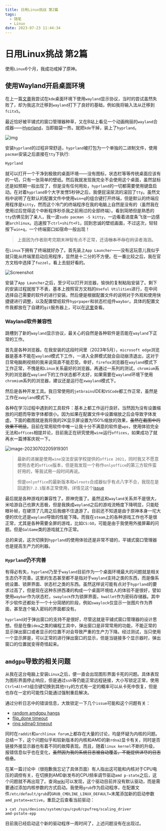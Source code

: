 ```yaml
---
title: 日用Linux挑战 第2篇
tags:
  - 随笔
  - Linux
date: 2023-07-23 11:44:34
---
```



# 日用Linux挑战 第2篇

使用`Linux`6个月，我成功戒掉了原神。

<!--more-->

## 使用Wayland开启桌面环境

在上一篇[文章](https://rrricardo.top/blog/2023/03/08/daily-linux-1/)我尝试在`kde`桌面环境下使用`wayland`显示协议，当时的尝试虽然失败了，却为我这次迁移到`wayland`打下了良好的基础，例如我将输入法从迁移到`fcitx5`。

最近恰好被平铺式的窗口管理器种草，又在B站上看见一个动画绚丽的`wayland`合成器——[Hyprland](https://hyprland.org/)，当即脑袋一热，就把`kde`干掉，装上了`hyprland`。

![img](daily-linux-2/df4211f6be2724b3b4725f7ce5a4078818844857.jpg@!web-comment-note.avif)

安装`hyprland`的过程非常舒适，`hyprland`被打包为一个单独的二进制文件，使用`pacman`安装之后直接在`tty`下执行:

```bash
Hyprland
```

就可以打开一个干净到极致的桌面环境——没有图标，状态栏等等传统桌面应该有的一切，只有一张简单的壁纸。然后我就发现我完全不会使用这个桌面，虽然鼠标还是如预期一般出现了，但是没有任何用处，`hyprland`的一切都需要使用键盘启动。在对着`hyprland`8个大字发愣5秒钟之后，我便屁滚尿流的滚回了`tty`。虽然文档中说明了在默认的配置文件中使用`win+q`的组合键打开终端，但是默认的终端应用程序是`kitty`，然而这个冷门的终端程序在我的电脑上自然是没有的（虽然我在使用过后觉得这个中断程序秒杀我之前用过的全部终端）。看到简陋但是熟悉的`tty`仿佛见到了亲人，我一波`sudo pacman -S kitty`，一边看着进度条飞涨一边感谢`archlinux`。迅速按下`ctrl+shift+F1`，回到忠诚的壁纸画面，不过这次，轻轻按下`win+q`，一个终端窗口如宿命一般出现！

> 上面因为作者刚考完期末神智有点不正常，还请~~根本不存在的~~读者海涵。

在`Linux`下拥有了终端就好办了。首先装上`App Launcher`——没有这玩意儿我似乎就只能从终端里启动应用程序，显然是十二分的不方便。在一番比较之后，我在官方文档中选择了`fuzzel`，看上去挺好看的。

![Screenshot](https://codeberg.org/dnkl/fuzzel/media/branch/master/doc/screenshot.png)

安装了`App Launcher`之后，至少可以打开浏览器，愉快的复制粘贴安装了。剩下的安装过程就按下不表，基本上按照官方文档的`Useful Utilities`进行，在中间选择自己需要的软件的进行安装。然后便是根据配置文件的说明对于外观和使用快捷键进行调整，以及配置壁纸软件`hyprpaper`和状态栏组件`waybar`。具体的配置文件我都放在了自建的`git`服务器上，可以在[这里](https://git.rrricardo.top/jackfiled/dot-config)查看。

### Wayland软件兼容性

跳槽到了新的`wayland`显示协议，最关心的自然是各种软件是否能在`wayland`下正常的工作。

首先是各种浏览器。在我安装的这段时间里（2023年5月），`microsoft edge`浏览器是基本不能在`wayland`模式下工作，一进入全屏模式就会自动崩溃退出，这对于日常电脑刷视频的我来说简直不能忍受。幸好，`firefox`浏览器在`wayland`模式下工作正常，不愧是和`Linux`关系最好的浏览器。再通过一系列的测试，`chromium`系列的浏览器在`wayland`下的工作状态都不太好，如果需要在`wayland`环境下使用`chromium`系列的浏览器，建议还是运行在`xwayland`模式下。

然后是各种开发工具。我日常使用的`jetbrains`IDE和`VSCode`都工作正常，虽然是工作在`xwayland`模式下。

各种在学习过程中遇到的工具软件：基本上都工作运行良好。当然因为没有设置缩放的问题而导致字体都很小。因为如果在配置文件中设置缩放之后会导致字体发虚。下面的截图就是我将我的2K显示屏设置为150%缩放的效果，~~虽然在截图中的效果不明显~~。目前在常用软件中唯一让我十分不满意的软件是`wps`，使用体验完全无法和`offices`相提并论，目前我正在研究使用`wine`运行`offices`，如果成功了就再水一篇博客庆祝一下。

![image-20230702205919301](daily-linux-2/image-20230702205919301.png)

> 最新的进展是使用`wine`没法安装学校提供的`office 2021`，同时我又不愿意使用古老的`office`版本，但是我发现一个称作`onlyoffice`的第三方软件蛮好用的，等我试用一段时间再说。
>
> 但是`onlyoffice`的最新版本和`wlroots`合成器似乎有点八字不合，我现在是回退到`7.2.1`版本正常使用，详情见这个[issue](https://github.com/ONLYOFFICE/DesktopEditors/issues/1208)

最后就是各种游戏的兼容性了。原神完蛋了。虽然这和`wayland`关系并不是很大，米哈游自己也罪大恶极，但是我换成`wayland`之后的游戏流畅度下降明显，只能眨眼补帧，在硬顶了几周之后我绷不住退游了。目前还不知道是由于原神本身一坨大便的优化还是`wayland`导致的性能下降。而我在`steam`上的各种游戏工作也不是很正常，尤其是各种需要全屏的游戏，比如`CS:GO`，可能是由于我使用外接屏幕的问题。但是`GalGame`类的游戏就工作正常。

总的来说，这次切换到`hyprland`的使用体验还是非常不错的，平铺式窗口管理器也是提高生产力的利器。

### `Hyprland`仍不完善

有得必有失，`hyprland`乃至于`wayland`目前作为一个桌面环境最大的问题就是相关生态仍不完善。这里的生态甚至都不是指对于`wayland`支持之类的东西，而是像系统设置、锁屏界面、状态栏之类的东西。虽然这样说可能有点对于`hyprland`的要求过高了，但是现在这种东拼西凑的构成一个桌面环境给人的体验不是很好，譬如使用`waybar`作为状态栏，`swaylock`作为锁屏界面，`kwallet`作为密码存储器。其中不少软件还都处于一个十分简陋的阶段，例如`swaylock`仅显示一张图片作为界面，甚至连个输入密码的界面都没有。

`hyprland`对于弹出窗口的支持不是很好，尽管这就是平铺式窗口管理器的设计思想。但是在像`idea`之类的编程工具中，弹出窗口是非常常用的功能，不能正常的显示弹出窗口或者显示的位置不对会导致严重的生产力下降。经过测试，当只使用一个显示屏是，可以正常的进行弹出窗口的显示，但是当链接多个显示器时，弹出窗口的位置就变得奇怪起来。

## `amdgpu`导致的相关问题

从我在这台电脑上安装`Linux`之后，便一直会出现图形界面卡死的问题。具体表现为图形界面停止响应，但是通过`ssh`等仍能正常远程链接，大小写锁定正常，使用`Ctrl+Alt+F3`组合键切换到其他`tty`的方式有一定的概率可以从卡死中恢复，但是也存在一定的可能性只能通过强制重启解决。

通过分析日志中的错误信息，大致锁定一下几个`issue`可能和这个问题有关：

- [random amdgpu hangs](https://gitlab.freedesktop.org/drm/amd/-/issues/2443)
- [flip_done timeout](https://gitlab.freedesktop.org/drm/amd/-/issues/2006)
- [ring sdma0 timeout](https://gitlab.freedesktop.org/drm/amd/-/issues/2220)

同时在`raddit`和`archlinux forum`上都存在大量的讨论，均是怀疑为内核的问题。总结一下，这个问题似乎和较新版本的内核和AMD的新`rdna2`显卡有关，同时是否链接外接显示器也有着不同的故障表现。而且，随着`linux kernel`不断的升级，报错信息似乎也在变化，~~虽然因为我的系统日志被自动覆盖，不能提供详尽的日志信息~~。

在某一篇讨论中（很抱歉我忘记了具体页面）有人指出这可能和内核对于CPU电压的调控有关，在切换到AMD新发布的CPU频率调节驱动`amd p-state`之后，这个问题就不再出现了。查询[wiki](https://wiki.archlinux.org/title/CPU_frequency_scaling)可以发现，这个驱动目前并没有默认驱动，而是需要通过添加内核参数的方式启动。我使用`grub`作为启动程序，在配置文件`/etc/default/grub`的`GRUB_CMDLINE_LINUX_DEFAULT=`末尾添加新的启动参数`amd_pstate=active`，重启之后查看当前驱动：

```
❯ cat /sys/devices/system/cpu/cpu0/cpufreq/scaling_driver
amd-pstate-epp
```

目前我已经启动这个新的驱动程序一周时间了，上述问题没有在出现过。







